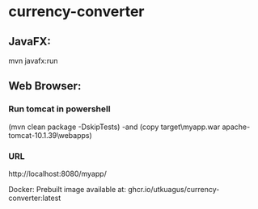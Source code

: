 # currency-converter

## JavaFX:

mvn javafx:run

## Web Browser:

### Run tomcat in powershell

(mvn clean package -DskipTests) -and (copy target\myapp.war apache-tomcat-10.1.39\webapps\)

### URL

http://localhost:8080/myapp/

Docker:
Prebuilt image available at:
ghcr.io/utkuagus/currency-converter:latest
